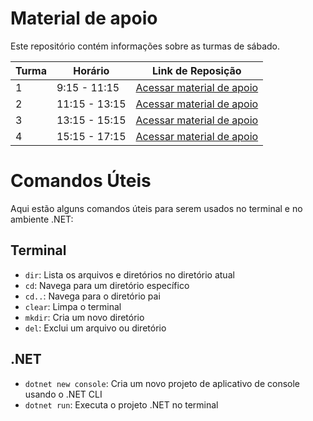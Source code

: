 # Material de apoio

Este repositório contém informações sobre as turmas de sábado.

| Turma | Horário          | Link de Reposição                                     |
|-------|------------------|-------------------------------------------------------|
| 1     | 9:15 - 11:15     | <a href="https://1drv.ms/f/s!AABDE_eMAQ0LgoEA?e=UBJCRY" target="_blank">Acessar material de apoio</a> |
| 2     | 11:15 - 13:15    | <a href="https://1drv.ms/f/s!AABDE_eMAQ0LgoEA?e=UBJCRY" target="_blank">Acessar material de apoio</a> |
| 3     | 13:15 - 15:15    | <a href="https://1drv.ms/f/s!AABDE_eMAQ0LgoEA?e=UBJCRY" target="_blank">Acessar material de apoio</a> |
| 4     | 15:15 - 17:15    | <a href="https://1drv.ms/f/s!AABDE_eMAQ0LgoEA?e=UBJCRY" target="_blank">Acessar material de apoio</a> |

# Comandos Úteis

Aqui estão alguns comandos úteis para serem usados no terminal e no ambiente .NET:

## Terminal

- `dir`: Lista os arquivos e diretórios no diretório atual
- `cd`: Navega para um diretório específico
- `cd..`: Navega para o diretório pai
- `clear`: Limpa o terminal
- `mkdir`: Cria um novo diretório
- `del`: Exclui um arquivo ou diretório

## .NET

- `dotnet new console`: Cria um novo projeto de aplicativo de console usando o .NET CLI
- `dotnet run`: Executa o projeto .NET no terminal
